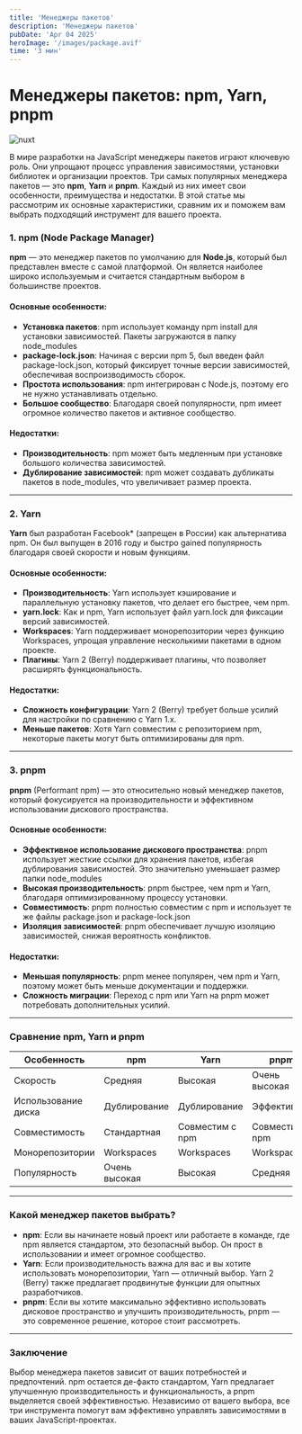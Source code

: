 ```yaml
---
title: 'Менеджеры пакетов'
description: 'Менеджеры пакетов'
pubDate: 'Apr 04 2025'
heroImage: '/images/package.avif'
time: '3 мин'
---
```


# Менеджеры пакетов: npm, Yarn, pnpm

![nuxt](/images/package.avif)


В мире разработки на JavaScript менеджеры пакетов играют ключевую роль. Они упрощают процесс управления зависимостями, установки библиотек и организации проектов. Три самых популярных менеджера пакетов — это **npm**, **Yarn** и **pnpm**. Каждый из них имеет свои особенности, преимущества и недостатки. В этой статье мы рассмотрим их основные характеристики, сравним их и поможем вам выбрать подходящий инструмент для вашего проекта.

### 1. npm (Node Package Manager)

**npm** — это менеджер пакетов по умолчанию для **Node.js**, который был представлен вместе с самой платформой. Он является наиболее широко используемым и считается стандартным выбором в большинстве проектов.

#### Основные особенности:
- **Установка пакетов**: npm использует команду npm install для установки зависимостей. Пакеты загружаются в папку node_modules
- **package-lock.json**: Начиная с версии npm 5, был введен файл package-lock.json, который фиксирует точные версии зависимостей, обеспечивая воспроизводимость сборок.
- **Простота использования**: npm интегрирован с Node.js, поэтому его не нужно устанавливать отдельно.
- **Большое сообщество**: Благодаря своей популярности, npm имеет огромное количество пакетов и активное сообщество.

#### Недостатки:
- **Производительность**: npm может быть медленным при установке большого количества зависимостей.
- **Дублирование зависимостей**: npm может создавать дубликаты пакетов в node_modules, что увеличивает размер проекта.

---

### 2. Yarn

**Yarn** был разработан Facebook* (запрещен в России) как альтернатива npm. Он был выпущен в 2016 году и быстро gained популярность благодаря своей скорости и новым функциям.

#### Основные особенности:
- **Производительность**: Yarn использует кэширование и параллельную установку пакетов, что делает его быстрее, чем npm.
- **yarn.lock**: Как и npm, Yarn использует файл yarn.lock для фиксации версий зависимостей.
- **Workspaces**: Yarn поддерживает монорепозитории через функцию Workspaces, упрощая управление несколькими пакетами в одном проекте.
- **Плагины**: Yarn 2 (Berry) поддерживает плагины, что позволяет расширять функциональность.

#### Недостатки:
- **Сложность конфигурации**: Yarn 2 (Berry) требует больше усилий для настройки по сравнению с Yarn 1.x.
- **Меньше пакетов**: Хотя Yarn совместим с репозиторием npm, некоторые пакеты могут быть оптимизированы для npm.

---

### 3. pnpm

**pnpm** (Performant npm) — это относительно новый менеджер пакетов, который фокусируется на производительности и эффективном использовании дискового пространства.

#### Основные особенности:
- **Эффективное использование дискового пространства**: pnpm использует жесткие ссылки для хранения пакетов, избегая дублирования зависимостей. Это значительно уменьшает размер папки node_modules
- **Высокая производительность**: pnpm быстрее, чем npm и Yarn, благодаря оптимизированному процессу установки.
- **Совместимость**: pnpm полностью совместим с npm и использует те же файлы package.json и package-lock.json
- **Изоляция зависимостей**: pnpm обеспечивает лучшую изоляцию зависимостей, снижая вероятность конфликтов.

#### Недостатки:
- **Меньшая популярность**: pnpm менее популярен, чем npm и Yarn, поэтому может быть меньше документации и поддержки.
- **Сложность миграции**: Переход с npm или Yarn на pnpm может потребовать дополнительных усилий.

---

### Сравнение npm, Yarn и pnpm

| Особенность           | npm                  | Yarn                 | pnpm                 |
|-----------------------|----------------------|----------------------|----------------------|
| Скорость              | Средняя              | Высокая              | Очень высокая        |
| Использование диска   | Дублирование         | Дублирование         | Эффективное          |
| Совместимость         | Стандартная          | Совместим с npm      | Совместим с npm      |
| Монорепозитории       | Workspaces                  | Workspaces           | Workspaces           |
| Популярность          | Очень высокая        | Высокая              | Средняя              |

---

### Какой менеджер пакетов выбрать?

- **npm**: Если вы начинаете новый проект или работаете в команде, где npm является стандартом, это безопасный выбор. Он прост в использовании и имеет огромное сообщество.
- **Yarn**: Если производительность важна для вас и вы хотите использовать монорепозитории, Yarn — отличный выбор. Yarn 2 (Berry) также предлагает продвинутые функции для опытных разработчиков.
- **pnpm**: Если вы хотите максимально эффективно использовать дисковое пространство и улучшить производительность, pnpm — это современное решение, которое стоит рассмотреть.

---

### Заключение

Выбор менеджера пакетов зависит от ваших потребностей и предпочтений. npm остается де-факто стандартом, Yarn предлагает улучшенную производительность и функциональность, а pnpm выделяется своей эффективностью. Независимо от вашего выбора, все три инструмента помогут вам эффективно управлять зависимостями в ваших JavaScript-проектах.